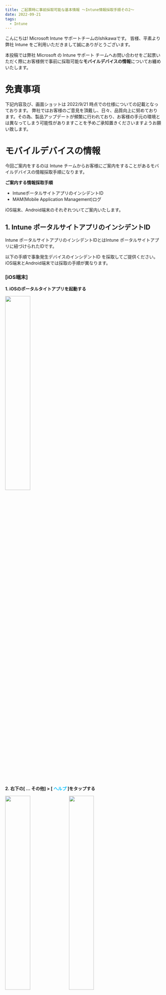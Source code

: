 ```yaml
---
title: ご起票時に事前採取可能な基本情報 ～Intune情報採取手順その2～
date: 2022-09-21
tags:
  - Intune
---
```


こんにちは! Microsoft Intune サポートチームのIshikawaです。
皆様、平素より弊社 Intune をご利用いただきまして誠にありがとうございます。

本投稿では弊社 Microsoft の Intune サポート チームへお問い合わせをご起票いただく際にお客様側で事前に採取可能な**モバイルデバイスの情報**についてお纏めいたします。

# 免責事項
下記内容及び、画面ショットは 2022/9/21 時点での仕様についての記載となっております。
弊社ではお客様のご意見を頂戴し、日々、品質向上に努めております。その為、製品アップデートが頻繁に行われており、お客様の手元の環境とは異なってしまう可能性がありますことを予めご承知置きくださいますようお願い致します。


# モバイルデバイスの情報
今回ご案内をするのは Intune チームからお客様にご案内をすることがあるモバイルデバイスの情報採取手順になります。

**ご案内する情報採取手順**
* IntuneポータルサイトアプリのインシデントID
* MAM(Mobile Application Management)ログ

iOS端末、Android端末のそれぞれついてご案内いたします。

## 1. Intune ポータルサイトアプリのインシデントID
Intune ポータルサイトアプリのインシデントIDとはIntune ポータルサイトアプリに紐づけられたIDです。

以下の手順で事象発生デバイスのインシデントID を採取してご提供ください。iOS端末とAndroid端末では採取の手順が異なります。

### [iOS端末]
**1. iOSのポータルタイトアプリを起動する**

<img src="./20220913_02/ios_01.PNG" width="40%">


**2. 右下の[ … その他] > [<font color="DeepSkyBlue"> ヘルプ </font>]をタップする**

<img src="./20220913_02/ios_02.PNG" width="40%">  <img src="./20220913_02/ios_03.PNG" width="40%">

**3. [ヘルプの取得] 画面にて使用しているインシデントIDを確認する**

<img src="./20220913_02/ios_04.PNG" width="40%">



### [Android端末]
**1. Androidのポータルサイトアプリを起動する**

<img src="./20220913_02/and_00.png" width="40%">

**2. 左上の[ 三 ] > [ ヘルプ ] をタップする**

<img src="./20220913_02/and_02.png" width="40%">　<img src="./20220913_02/and_03.png" width="40%">

**3. [ ログの送信 ]をタップする**
<img src="./20220913_02/and_04.png" width="40%">

**4. [ ログのみ送信 ]をタップし、インシデントIDを確認する**
<img src="./20220913_02/and_05.png" width="40%">　<img src="./20220913_02/and_01.png" width="40%">

<参考>
Android アプリ ログを Microsoft に送信する < https://docs.microsoft.com/ja-jp/mem/intune/user-help/send-logs-to-microsoft-android?source=recommendations#send-logs >


## 2. MAM ( Mobile Application Management )
MAM ( Mobile Application Management )ログとはモバイルアプリ管理に関する操作情報の記録です。

以下の手順で事象発生デバイスのMAMログ を採取してご提供ください。iOS端末とAndroid端末では採取の手順が異なります。

### [iOS端末]

**1. iOSのMicrosoft Edgeアプリを起動する**

<img src="./20220913_02/IMG_7358.PNG" width="40%">

**2. [検索またはWebアドレスを入力]タブにて、”about:intunehelp” と入力する**

<img src="./20220913_02/IMG_7360.PNG" width="40%">

**3. [Intune診断]画面にて、[開始する]をクリックする**

<img src="./20220913_02/IMG_7364.PNG" width="40%"> 

**4. [Intune診断の収集]画面にて、参照IDを確認する**

<img src="./20220913_02/IMG_7363.PNG" width="40%">



### [Android端末]
Android端末の場合、MAMログとIntune ポータルサイトアプリのインシデントIDは同一となります。1. Intune ポータルサイトアプリのインシデントID [Android端末]と同様の手順でMAMログをご確認いただけます。

**1. Androidのポータルタイトアプリを起動する**

<img src="./20220913_02/and_00.png" width="40%">

**2. 左上の[ 三 ] > [ ヘルプ ] をタップする**

<img src="./20220913_02/and_02.png" width="40%">　<img src="./20220913_02/and_03.png" width="40%">

**3. [ ログの送信 ]をタップする**
<img src="./20220913_02/and_04.png" width="40%">

**4. [ ログのみ送信 ]をタップし、MAMログ (インシデントID) を確認する**
<img src="./20220913_02/and_05.png" width="40%">　<img src="./20220913_02/and_01.png" width="40%">

*(注) Microsoft 製品以外のアプリの場合、アプリごとにログが出力される可能性がございますので、各ベンダー様に確認いただく場合がございます。

<参考>
Android アプリ ログを Microsoft に送信する < https://docs.microsoft.com/ja-jp/mem/intune/user-help/send-logs-to-microsoft-android?source=recommendations#send-logs >

IOSとAndroidに Edge を使用してマネージド アプリ ログにアクセスする< https://docs.microsoft.com/ja-jp/mem/intune/apps/manage-microsoft-edge#use-edge-for-ios-and-android-to-access-managed-app-logs >


### 最後に
日々弊社の Intune  をご利用頂きありがとうございます。
本記事、または Intuneに関しましてご不明点等ございましたら、お気兼ねなくIntune サポートチームの担当者へお問い合わせください。

本記事でのご案内事項は以上となります。ご一読頂きありがとうございました。
ご参考になりましたら幸いです !